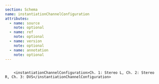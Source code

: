 ```yaml
---
section: Schema
name: instantiationChannelConfiguration
attributes:
  - name: source
    note: optional
  - name: ref
    note: optional
  - name: version
    note: optional
  - name: annotation
    note: optional
---
```


<pre>
  <code>
    &lt;instantiationChannelConfiguration&gt;Ch. 1: Stereo L, Ch. 2: Stereo R, Ch. 3: DVS&lt;/instantiationChannelConfiguration&gt;
  </code>
</pre>
